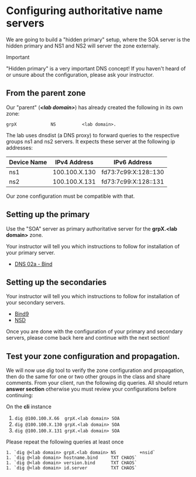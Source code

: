 # Configuring authoritative name servers

We are going to build a "hidden primary" setup, where the SOA server is the hidden primary and NS1 and NS2
will server the zone externaly.

> [!IMPORTANT]
> "Hidden primary" is a very important DNS concept! 
> If you haven't heard of or unsure about the 
> configuration, please ask your instructor. 

## From the parent zone

Our "parent" (***\<lab domain\>***) has already created the following in its own zone:

```
grpX             NS          <lab domain>.
```

The lab uses dnsdist (a DNS proxy) to forward queries to the 
respective groups ns1 and ns2 servers. It expects these server at the
following ip addresses:

| Device Name   | IPv4 Address   | IPv6 Address         | 
| ------------- | -------------- | -------------------- |
| ns1           | 100.100.X.130  | fd73:7c99:X:128::130 |
| ns2           | 100.100.X.131  | fd73:7c99:X:128::131 |

Our zone configuration must be compatible with that.

## Setting up the primary

Use the "SOA" server as primary authoritative server for the  **grpX.\<lab domain\>** zone.

Your instructor will tell you which instructions to follow for installation of your primary server.

- [DNS 02a - Bind](http://DNS%2002a%20-%20Primary%20Bind.md) 

## Setting up the secondaries

Your instructor will tell you which instructions to follow for installation of your secondary servers.

- [Bind9](http://DNS%2002b%20-%20Secondary%20Bind.md)
- [NSD](http://DNS%2002b%20-%20Secondary%20NSD)

Once you are done with the configuration of your primary and secondary servers, please come back here and continue with the next section!

## Test your zone configuration and propagation.

We will now use *dig* tool to verify the zone configuration and propagation, then do the same for one or two other groups in the class and share comments. From your client, run the following dig queries. All should return **answer section** otherwise you must review your configurations before continuing:

On the **cli** instance

1. `dig @100.100.X.66  grpX.<lab domain> SOA`
1. `dig @100.100.X.130 grpX.<lab domain> SOA`
1. `dig @100.100.X.131 grpX.<lab domain> SOA`

Please repeat the following queries at least once
```
1. `dig @<lab domain> grpX.<lab domain> NS         +nsid`
1. `dig @<lab domain> hostname.bind     TXT CHAOS`
1. `dig @<lab domain> version.bind      TXT CHAOS`
1. `dig @<lab domain> id.server         TXT CHAOS`
```
